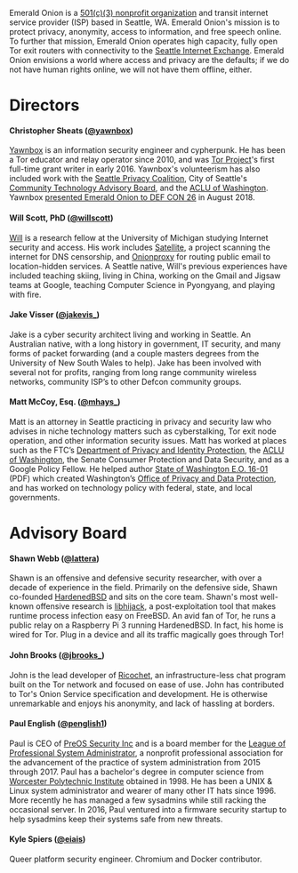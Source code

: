 Emerald Onion is a [501(c)(3) nonprofit organization](https://www.guidestar.org/profile/82-2009438) and transit internet service provider (ISP) based in Seattle, WA. Emerald Onion's mission is to protect privacy, anonymity, access to information, and free speech online. To further that mission, Emerald Onion operates high capacity, fully open Tor exit routers with connectivity to the [Seattle Internet Exchange](https://www.seattleix.net/). Emerald Onion envisions a world where access and privacy are the defaults; if we do not have human rights online, we will not have them offline, either.


# Directors


#### Christopher Sheats ([@yawnbox](https://twitter.com/yawnbox))


[Yawnbox](https://yawnbox.com/) is an information security engineer and cypherpunk. He has been a Tor educator and relay operator since 2010, and was [Tor Project](https://torproject.org/)'s first full-time grant writer in early 2016. Yawnbox's volunteerism has also included work with the [Seattle Privacy Coalition](https://seattleprivacy.org/), City of Seattle's [Community Technology Advisory Board](https://www.seattle.gov/ctab), and the [ACLU of Washington](https://aclu-wa.org/). Yawnbox [presented Emerald Onion to DEF CON 26](https://www.youtube.com/watch?v=cs6a1i4Owic) in August 2018.


#### Will Scott, PhD ([@willscott](https://twitter.com/willscott))


[Will](https://wills.co.tt/) is a research fellow at the University of Michigan studying Internet security and access. His work includes [Satellite](http://satellite.cs.washington.edu), a project scanning the internet for DNS censorship, and [Onionproxy](https://github.com/willscott/onionproxy) for routing public email to location-hidden services. A Seattle native, Will's previous experiences have included teaching skiing, living in China, working on the Gmail and Jigsaw teams at Google, teaching Computer Science in Pyongyang, and playing with fire.


#### Jake Visser ([@jakevis_](https://twitter.com/jakevis_))


Jake is a cyber security architect living and working in Seattle. An Australian native, with a long history in government, IT security, and many forms of packet forwarding (and a couple masters degrees from the University of New South Wales to help). Jake has been involved with several not for profits, ranging from long range community wireless networks, community ISP’s to other Defcon community groups.


#### Matt McCoy, Esq. ([@mhays_](https://twitter.com/mhays_))


Matt is an attorney in Seattle practicing in privacy and security law who advises in niche technology matters such as cyberstalking, Tor exit node operation, and other information security issues. Matt has worked at places such as the FTC’s [Department of Privacy and Identity Protection](https://www.ftc.gov/about-ftc/bureaus-offices/bureau-consumer-protection/our-divisions/division-privacy-and-identity), the [ACLU of Washington](https://aclu-wa.org/), the Senate Consumer Protection and Data Security, and as a Google Policy Fellow. He helped author [State of Washington E.O. 16-01](http://www.governor.wa.gov/sites/default/files/exe_order/eo_16-01.pdf) (PDF) which created Washington’s [Office of Privacy and Data Protection](https://privacy.wa.gov/), and has worked on technology policy with federal, state, and local governments.


# Advisory Board


#### Shawn Webb ([@lattera](https://twitter.com/lattera))


Shawn is an offensive and defensive security researcher, with over a decade of experience in the field. Primarily on the defensive side, Shawn co-founded [HardenedBSD](https://hardenedbsd.org/) and sits on the core team. Shawn's most well-known offensive research is [libhijack](https://github.com/SoldierX/libhijack), a post-exploitation tool that makes runtime process infection easy on FreeBSD. An avid fan of Tor, he runs a public relay on a Raspberry Pi 3 running HardenedBSD. In fact, his home is wired for Tor. Plug in a device and all its traffic magically goes through Tor!


#### John Brooks ([@jbrooks_](https://twitter.com/jbrooks_))


John is the lead developer of [Ricochet](https://ricochet.im), an infrastructure-less chat program built on the Tor network and focused on ease of use. John has contributed to Tor's Onion Service specification and development. He is otherwise unremarkable and enjoys his anonymity, and lack of hassling at borders.


#### Paul English ([@penglish1](https://twitter.com/penglish1))


Paul is CEO of [PreOS Security Inc](https://preossec.com/) and is a board member for the [League of Professional System Administrator](https://lopsa.org/), a nonprofit professional association for the advancement of the practice of system administration from 2015 through 2017. Paul has a bachelor's degree in computer science from [Worcester Polytechnic Institute](https://www.wpi.edu/) obtained in 1998. He has been a UNIX & Linux system administrator and wearer of many other IT hats since 1996. More recently he has managed a few sysadmins while still racking the occasional server. In 2016, Paul ventured into a firmware security startup to help sysadmins keep their systems safe from new threats.


#### Kyle Spiers ([@eiais](https://twitter.com/eiais))


Queer platform security engineer. Chromium and Docker contributor.
